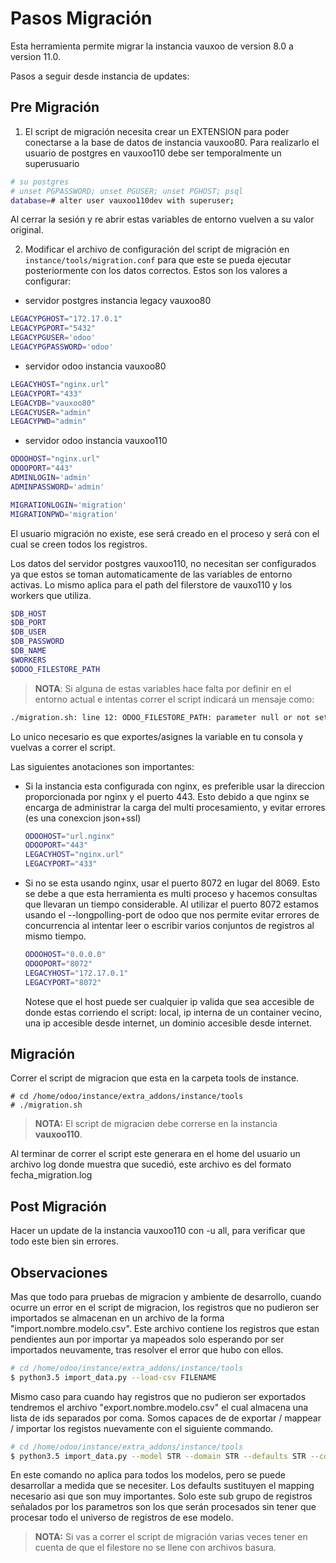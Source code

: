 Pasos Migración
===============

Esta herramienta permite migrar la instancia vauxoo de version 8.0 a version
11.0.

Pasos a seguir desde instancia de updates:

Pre Migración
-------------

1. El script de migración necesita crear un EXTENSION para poder conectarse a
   la base de datos de instancia vauxoo80. Para realizarlo el usuario de
   postgres en vauxoo110 debe ser temporalmente un superusuario

 ```bash
 # su postgres
 # unset PGPASSWORD; unset PGUSER; unset PGHOST; psql
 database=# alter user vauxoo110dev with superuser;
 ```

 Al cerrar la sesión y re abrir estas variables de entorno vuelven a su valor
 original.

2. Modificar el archivo de configuración del script de migración en
`instance/tools/migration.conf` para que este se pueda ejecutar posteriormente
con los datos correctos. Estos son los valores a configurar:

- servidor postgres instancia legacy vauxoo80

 ```bash
 LEGACYPGHOST="172.17.0.1"
 LEGACYPGPORT="5432"
 LEGACYPGUSER='odoo'
 LEGACYPGPASSWORD='odoo'
 ```

- servidor odoo instancia vauxoo80

 ```bash
 LEGACYHOST="nginx.url"
 LEGACYPORT="433"
 LEGACYDB="vauxoo80"
 LEGACYUSER="admin"
 LEGACYPWD="admin"
 ```

- servidor odoo instancia vauxoo110

 ```bash
 ODOOHOST="nginx.url"
 ODOOPORT="443"
 ADMINLOGIN='admin'
 ADMINPASSWORD='admin'

 MIGRATIONLOGIN='migration'
 MIGRATIONPWD='migration'
 ```

 El usuario migración no existe, ese será creado en el proceso y será con el
 cual se creen todos los registros.

Los datos del servidor postgres vauxoo110, no necesitan ser configurados ya
que estos se toman automaticamente de las variables de entorno activas. Lo
mismo aplica para el path del filerstore de vauxo110 y los workers que utiliza.

```bash
$DB_HOST
$DB_PORT
$DB_USER
$DB_PASSWORD
$DB_NAME
$WORKERS
$ODOO_FILESTORE_PATH
```

> **NOTA**: Si alguna de estas variables hace falta por definir en el entorno
> actual e intentas correr el script indicará un mensaje como:
>
```bash
./migration.sh: line 12: ODOO_FILESTORE_PATH: parameter null or not set
```
>
Lo unico necesario es que exportes/asignes la variable en tu consola y vuelvas
a correr el script.

Las siguientes anotaciones son importantes:

- Si la instancia esta configurada con nginx, es preferible usar la direccion
  proporcionada por nginx y el puerto 443. Esto debido a que nginx se encarga
  de administrar la carga del multi procesamiento, y evitar errores (es una
  conexcion json+ssl)

  ```bash
  ODOOHOST="url.nginx"
  ODOOPORT="443"
  LEGACYHOST="nginx.url"
  LEGACYPORT="433"
  ```

- Si no se esta usando nginx, usar el puerto 8072 en lugar del 8069.
  Esto se debe a que esta herramienta es multi proceso y hacemos consultas que
  llevaran un tiempo considerable. Al utilizar el puerto 8072 estamos usando el
  --longpolling-port de odoo que nos permite evitar errores de concurrencia al
  intentar leer o escribir varios conjuntos de registros al mismo tiempo.

  ```bash
  ODOOHOST="0.0.0.0"
  ODOOPORT="8072"
  LEGACYHOST="172.17.0.1"
  LEGACYPORT="8072"
  ```

  Notese que el host puede ser cualquier ip valida que sea accesible de donde
  estas corriendo el script: local, ip interna de un container vecino, una ip
  accesible desde internet, un dominio accesible desde internet.

Migración
---------

Correr el script de migracion que esta en la carpeta tools de instance.

```console
# cd /home/odoo/instance/extra_addons/instance/tools
# ./migration.sh
```

> **NOTA:** El script de migraciøn debe correrse en la instancia **vauxoo110**.

Al terminar de correr el script este generara en el home del usuario un archivo
log donde muestra que sucedió, este archivo es del formato fecha_migration.log

Post Migración
--------------

Hacer un update de la instancia vauxoo110 con -u all, para verificar que todo
este bien sin errores.

Observaciones
-------------

Mas que todo para pruebas de migracion y ambiente de desarrollo, cuando ocurre
un error en el script de migracion, los registros que no pudieron ser
importados se almacenan en un archivo de la forma "import.nombre.modelo.csv".
Este archivo contiene los registros que estan pendientes aun por importar ya
mapeados solo esperando por ser importados neuvamente, tras resolver el error
que hubo con ellos.

```bash
# cd /home/odoo/instance/extra_addons/instance/tools
$ python3.5 import_data.py --load-csv FILENAME
```

Mismo caso para cuando hay registros que no pudieron ser exportados tendremos
el archivo "export.nombre.modelo.csv" el cual almacena una lista de ids
separados por coma. Somos capaces de de exportar / mappear / importar los
registos nuevamente con el siguiente commando.

```bash
# cd /home/odoo/instance/extra_addons/instance/tools
$ python3.5 import_data.py --model STR --domain STR --defaults STR --context STR
```

En este comando no aplica para todos los modelos, pero se puede desarrollar a
medida que se necesiter. Los defaults sustituyen el mapping necesario asi que
son muy importantes. Solo este sub grupo de registros señalados por los parametros
son los que serán procesados sin tener que procesar todo el universo de
registros de ese modelo.

> **NOTA:** Si vas a correr el script de migración varias veces tener en cuenta de
que el filestore no se llene con archivos basura.
